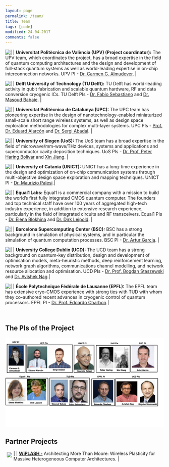 ```yaml
---
layout: page
permalink: /team/
title: Team
tags: [code]
modified: 24-04-2017
comments: false
---
```


<!---
	Details about sidebar info is provided inside _data/navigation.yml file
-->

| <img style="float:left;max-width:150px" src="/images/UPV.jpg"> | **Universitat Politècnica de València (UPV) (Project coordinator):** The UPV team, which coordinates the project, has a broad expertise in the field of quantum computing architectures and the design and development of full-stack quantum systems as well as world-leading expertise in on-chip interconnection networks. UPV PI - [Dr. Carmen G. Almudever](https://www.linkedin.com/in/carmengalmudever/). |


|<img style="float:left;max-width:150px" src="/images/TUD.png">  | **Delft University of Technology (TU Delft):** TU Delft has world-leading activity in qubit fabrication and scalable quantum hardware, RF and data conversion cryogenic ICs. TU Delft PIs - [Dr. Fabio Sebastiano]([http://www.fabiosebastiano.org/wp/](https://www.tudelft.nl/en/eemcs/the-faculty/departments/quantum-computer-engineering/sections/quantum-circuits-architectures-and-technology/groups/quantum-integrated-circuits)) and [Dr. Masoud Babaie](https://elca.tudelft.nl/People/bio.php?id=277). |


|<img style="float:left;max-width:150px" src="/images/upc.jpg"> | **Universitat Politècnica de Catalunya (UPC):** The UPC team has pioneering expertise in the design of nanotechnology-enabled miniaturized small-scale short range wireless systems, as well as design space exploration methodologies for complex multi-layer systems. UPC PIs - [Prof. Dr. Eduard Alarcón](https://eel.upc.edu/ca/personal/pagines-personals/Eduard_Alarcon/Eduard_Alarcon) and [Dr. Sergi Abadal](https://sergiabadal.com/). |


|<img style="float:left;max-width:150px" src="/images/uos.jpg"> | **University of Siegen (UoS):** The UoS team has a broad expertise in the field of microwave/mm-wave/THz devices, systems and applications and superconductor cavity deposition techniques. UoS PIs - [Dr. Prof. Peter Haring Bolívar](http://www.grk1564.uni-siegen.de/de/bolivar-peter-haring) and [Xin Jiang](https://www.mb.uni-siegen.de/lot/lehrstuhl/mitarbeiter/jiang/index.html.en?lang=en). |


|<img style="float:left;max-width:150px" src="/images/UNICT.png"> | **University of Catania (UNICT):** UNICT has a long-time experience in the design and optimization of on-chip communication systems through multi-objective design space exploration and mapping techniques. UNICT PI - [Dr. Maurizio Palesi](http://utenti.dieei.unict.it/users/mpalesi/).|


|<img style="float:left;max-width:150px" src="/images/Equal1.png"> | **Equal1 Labs:** Equal1 is a commercial company with a mission to build the world’s first fully integrated CMOS quantum computer. The founders and top technical staff have over 100 years of aggregated high-tech industry experience, in addition to extensive research experience, particularly in the field of integrated circuits and RF transceivers. Equal1 PIs - [Dr. Elena Blokhina](https://www.equal1.com/about) and [Dr. Dirk Leipold](https://www.equal1.com/about). |


|<img style="float:left;max-width:150px" src="/images/BSC.jpg"> | **Barcelona Supercomputing Center (BSC):** BSC has a strong background in simulation of physical systems, and in particular the simulation of quantum computation processes. BSC PI - [Dr. Artur Garcia](https://www.bsc.es/garcia-saez-artur). |


|<img style="float:left;max-width:150px" src="/images/‎ucd.png"> | **University College Dublin (UCD):** The UCD team has a strong background on quantum-key distribution, design and development of optimisation models, meta-heuristic methods, deep reinforcement learning, network graph algorithms, communications channel modelling, and network resource allocation and optimisation. UCD PIs - [Dr. Prof. Bogdan Staszewski](http://www.bogdanst.com/) and [Dr. Avishek Nag](https://people.ucd.ie/avishek.nag).|


|<img style="float:left;max-width:150px" src="/images/EPFL.png"> | **École Polytechnique Fédérale de Lausanne (EPFL):** The EPFL team has extensive cryo-CMOS experience with strong ties with TUD with whom they co-authored recent advances in cryogenic control of quantum processors. EPFL PI - [Dr. Prof. Edoardo Charbon](https://people.epfl.ch/edoardo.charbon?lang=en).|

<br/>

## The PIs of the Project

<img src="/images/PIall.png">

<br/>

## Partner Projects

|<a href="https://www.wiplash.eu/"><img style="float:left;max-width:150px;margin:5px" src="/images/Wiplash_pos.png"></a> | **[WiPLASH -](https://www.wiplash.eu/)** Architecting More Than Moore: Wireless Plasticity for Massive Heterogeneous Computer Architectures. |





 



